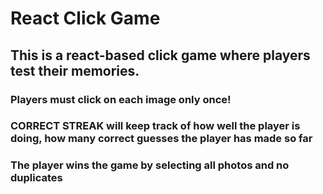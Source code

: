 # React Click Game

## This is a react-based click game where players test their memories.

### Players must click on each image only once!

### CORRECT STREAK will keep track of how well the player is doing, how many correct guesses the player has made so far

### The player wins the game by selecting all photos and no duplicates